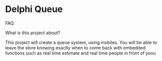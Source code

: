 
# Delphi Queue

FAQ

What is this project about?

This project will create a queue system, using mobiles.
You will be able to leave the store knowing exactly when to come back with embedded functions such as real time estimate and real time people in front of yoou
